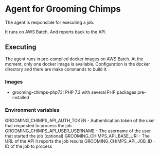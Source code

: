 # Agent for Grooming Chimps 

The agent is responsible for executing a job.

It runs on AWS Batch. And reports back to the API.

## Executing

The agent runs in pre-compiled docker images on AWS Batch.
At the moment, only one docker image is available.
Configuration is the docker directory and there are make commands to build it.

### Images

* grooming-chimps-php73: PHP 7.3 with several PHP packages pre-installed

### Environment variables

GROOMING_CHIMPS_API_AUTH_TOKEN - Authentication token of the user that requested to process the job
GROOMING_CHIMPS_API_USER_USERNAME - The username of the user that started the job (optional)
GROOMING_CHIMPS_API_BASE_URI - The URL of the API it reports the job results 
GROOMING_CHIMPS_API_JOB_ID - ID of the job to process

